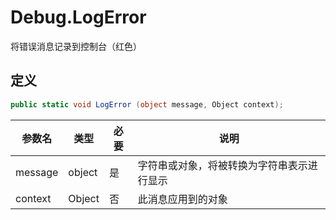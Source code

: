 # Debug.LogError

将错误消息记录到控制台（红色）

## 定义

```csharp
public static void LogError (object message, Object context); 
```

| 参数名  | 类型   | 必要 | 说明                                       |
| ------- | ------ | ---- | ------------------------------------------ |
| message | object | 是   | 字符串或对象，将被转换为字符串表示进行显示 |
| context | Object | 否   | 此消息应用到的对象                         |
